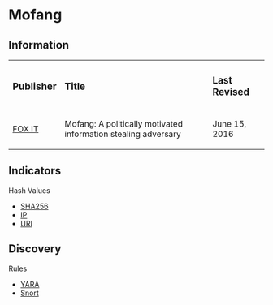 # Mofang

## Information
<table>
  <tr>
    <td>
      <h3>Publisher</h3>
    </td>
    <td>
      <h3>Title</h3>
    </td>
    <td>
      <h3>Last Revised</h3>
    </td>
  </tr>
  <tr>
    <td>
      <a href="https://blog.fox-it.com/2016/06/15/mofang-a-politically-motivated-information-stealing-adversary/">FOX IT</a>
    </td>
    <td>
      <p>Mofang: A politically motivated information stealing adversary</p>
    </td>
    <td>
      <p>June 15, 2016</p>
    </td>
  </tr>
</table>

## Indicators
Hash Values
- <a href="https://github.com/PudgyDragon/IOCs/blob/main/All/Mofang/samples.sha256">SHA256</a>
- <a href="https://github.com/PudgyDragon/IOCs/blob/main/All/Mofang/IPs.txt">IP</a>
- <a href="https://github.com/PudgyDragon/IOCs/blob/main/All/Mofang/uri.txt">URI</a>

## Discovery
Rules
- <a href="https://github.com/PudgyDragon/IOCs/blob/main/All/Mofang/rules.yara">YARA</a>
- <a href="https://github.com/PudgyDragon/IOCs/blob/main/All/Mofang/snort.rules">Snort</a>
